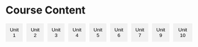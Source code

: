 # Course Content

<div id="tab-navigation" class="tab">
  <button class="tablinks" onclick="openUnit(event, 'Unit1')">Unit 1</button>
  <button class="tablinks" onclick="openUnit(event, 'Unit2')">Unit 2</button>
  <button class="tablinks" onclick="openUnit(event, 'Unit3')">Unit 3</button>
  <button class="tablinks" onclick="openUnit(event, 'Unit4')">Unit 4</button>
  <button class="tablinks" onclick="openUnit(event, 'Unit5')">Unit 5</button>
  <button class="tablinks" onclick="openUnit(event, 'Unit6')">Unit 6</button>
  <button class="tablinks" onclick="openUnit(event, 'Unit7')">Unit 7</button>
  <button class="tablinks" onclick="openUnit(event, 'Unit9')">Unit 9</button>
  <button class="tablinks" onclick="openUnit(event, 'Unit10')">Unit 10</button>
</div>

<!-- Unit Content Sections -->
<div id="Unit1" class="tabcontent">
  <h2>Unit 1</h2>
  <p><strong>Navigating the Generative AI Revolution:</strong> A Global Perspective</p>
  <p>Since late 2022, generative artificial intelligence has surged into the forefront of technological innovation, dramatically impacting industries across the globe...</p>
  <!-- Include the full content for Unit 1 here -->
</div>

<div id="Unit2" class="tabcontent">
  <h2>Unit 2</h2>
  <p><strong>Literature Review Outline:</strong> Usage of Large Language Models (LLMs) in Robotics</p>
  <p>Introduction Overview of LLMs in robotics, particularly for control systems, significance of models like GPT-3 and GPT-4 in robotics...</p>
  <!-- Include the full content for Unit 2 here -->
</div>

<div id="Unit3" class="tabcontent">
  <h2>Unit 3</h2>
  <p><strong>Selecting Appropriate Research Methods, Data Collection, and Required Skills for Evaluating Large Language Models in Robotics</strong></p>
  <p>The project focuses on evaluating the feasibility and accuracy of Large Language Models (LLMs) in performing kinematic calculations for humanoid robots...</p>
  <!-- Include the full content for Unit 3 here -->
</div>

<div id="Unit4" class="tabcontent">
  <h2>Unit 4</h2>
  <p><strong>Detailed Outline for Literature Review:</strong> Usage of Large Language Models (LLMs) in Robotics</p>
  <p>Introduction to LLM advancements and their transformative role across technology sectors, particularly robotics...</p>
  <!-- Include the full content for Unit 4 here -->
</div>

<div id="Unit5" class="tabcontent">
  <h2>Unit 5</h2>
  <p><strong>Case Study:</strong> Inappropriate Use of Surveys</p>
  <p>The 2018 Cambridge Analytica scandal highlighted the dangers of using seemingly harmless surveys on social media to harvest personal data for alternative purposes, particularly political and financial gain...</p>
  <!-- Include the full content for Unit 5 here -->
</div>

<div id="Unit6" class="tabcontent">
  <h2>Unit 6</h2>
  <p>6.1-8.1</p>
  <p><strong>The results for Diet B are as follows:</strong> Sample Size: 50, Sample Mean Weight Loss: 3.710 kg, Sample Standard Deviation: 2.769 kg...</p>
  <!-- Include the full content for Unit 6 here -->
</div>

<div id="Unit7" class="tabcontent">
  <h2>Unit 7</h2>
  <p><strong>Literature review:</strong> Usage of Large Language Models (LLMs) in Robotics</p>
  <p>In the literature review on the use of Large Language Models (LLMs) in robotics, I examined various aspects of how LLMs like GPT-3 and GPT-4 are applied to control robots...</p>
  <!-- Include the full content for Unit 7 here -->
</div>

<div id="Unit9" class="tabcontent">
  <h2>Unit 9</h2>
  <p>9.1 Interpretation: Area 1: The least preferred brand is Brand A, followed by Brand B, with the majority of respondents preferring other brands...</p>
  <!-- Include the full content for Unit 9 here -->
</div>

<div id="Unit10" class="tabcontent">
  <h2>Unit 10</h2>
  <p>In developing this presentation on evaluating Large Language Models (LLMs) for robotics, I delved deeply into both the technical potential and limitations of LLMs in robotics applications...</p>
  <!-- Include the full content for Unit 10 here -->
</div>

<script>
function openUnit(evt, unitName) {
  // Hide all tab content
  var tabcontent = document.getElementsByClassName("tabcontent");
  for (var i = 0; i < tabcontent.length; i++) {
    tabcontent[i].style.display = "none";
  }

  // Remove "active" class from all tab buttons
  var tablinks = document.getElementsByClassName("tablinks");
  for (var i = 0; i < tablinks.length; i++) {
    tablinks[i].className = tablinks[i].className.replace(" active", "");
  }

  // Show the selected tab and add "active" class to the button
  document.getElementById(unitName).style.display = "block";
  evt.currentTarget.className += " active";
}

// Show the first tab by default
document.addEventListener("DOMContentLoaded", function() {
  document.querySelector('.tablinks').click();
});
</script>

<style>
.tab { display: flex; gap: 10px; }
.tab button { padding: 10px; cursor: pointer; background-color: #f1f1f1; border: none; }
.tab button.active { background-color: #ddd; font-weight: bold; }
.tabcontent { display: none; padding: 20px; border: 1px solid #ccc; margin-top: 10px; }
</style>

